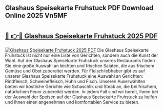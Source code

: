 ## Glashaus Speisekarte Fruhstuck PDF Download Online 2025 Vn5MF

# <h2><a href="http://gcd9ya1.nevu.top/?p=Glashaus+Speisekarte+Fruhstuck">🔗 👉🔴 Glashaus Speisekarte Fruhstuck 2025 PDF</a></h2>

[![Glashaus Speisekarte Fruhstuck 2025 PDF](https://i.imgur.com/dBaPXMq.png)](http://gcd9ya1.nevu.top/?p=Glashaus+Speisekarte+Fruhstuck)
Die Glashaus Speisekarte Fruhstuck ist nicht nur eine Liste von Gerichten, sondern auch die Kunst der Wahl. Auf der Glashaus Speisekarte Fruhstuck unseres Restaurants finden Sie eine große Auswahl an leichten und frischen Salaten, die aus frischem Gemüse und Obst zubereitet werden. Für Fleischliebhaber gibt es auf unserer Glashaus Speisekarte Fruhstuck eine Auswahl an Gerichten: Rindfleisch, Schweinefleisch, Huhn und Fisch. Unseren Auserwählten bieten wir köstliche Gerichte wie Schaschlik und Steak an, die bei frischem, natürlichem Feuer zubereitet werden. In jedem Fall sind wir bereit, Ihnen bei der Auswahl der Speisen auf der Glashaus Speisekarte Fruhstuck zu helfen und Ihnen einen angenehmen und komfortablen Service zu bieten.
